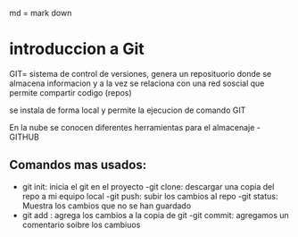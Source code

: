 md = mark down

# introduccion a Git

GIT= sistema de control de versiones, genera un reposituorio donde se almacena informacion y a la vez se relaciona con una red soscial que permite compartir codigo (repos)

se instala de forma local y permite la ejecucion de comando GIT

En la nube se conocen diferentes herramientas para el almacenaje - GITHUB

## Comandos mas usados:

- git init: inicia el git en el proyecto
-git clone: descargar una copia del repo a mi equipo local
-git push: subir los cambios al repo
-git status: Muestra los cambios que no se han guardado
- git add : agrega los cambios a la copia de git
-git commit: agregamos un comentario soibre los cambiuos

